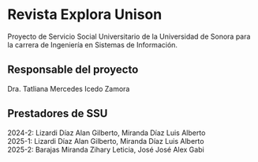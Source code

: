 # Revista Explora Unison
Proyecto de Servicio Social Universitario de la Universidad de Sonora para la carrera de Ingeniería en Sistemas de Información.

## Responsable del proyecto
Dra. Tatliana Mercedes Icedo Zamora

## Prestadores de SSU
2024-2: Lizardi Díaz Alan Gilberto, Miranda Díaz Luis Alberto  
2025-1: Lizardi Díaz Alan Gilberto, Miranda Díaz Luis Alberto  
2025-2: Barajas Miranda Zihary Leticia, José José Alex Gabi
